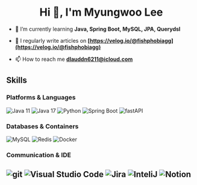 <h1 align="center">Hi 👋, I'm Myungwoo Lee</h1>

- 🌱 I’m currently learning **Java, Spring Boot, MySQL, JPA, Querydsl**

- 📝 I regularly write articles on **[https://velog.io/@fishphobiagg](https://velog.io/@fishphobiagg)**

- 📫 How to reach me **dlauddn6211@icloud.com**

## Skills

### Platforms & Languages
![Java 11](https://img.shields.io/badge/Java11-007396.svg?&style=for-the-badge&logo=Java&logoColor=white)
![Java 17](https://img.shields.io/badge/Java17-007396.svg?&style=for-the-badge&logo=Java&logoColor=white)
![Python](https://img.shields.io/badge/Python-3776AB.svg?&style=for-the-badge&logo=Python&logoColor=yellow)
![Spring Boot](https://img.shields.io/badge/Spring%20Boot-6DB33F.svg?&style=for-the-badge&logo=Spring%20Boot&logoColor=white)
![fastAPI](https://img.shields.io/badge/fastAPI-009688?style=for-the-badge&logo=fastAPI&logoColor=white)
### Databases & Containers
![MySQL](https://img.shields.io/badge/MySQL-4479A1.svg?&style=for-the-badge&logo=MySQL&logoColor=white)
![Redis](https://img.shields.io/badge/Redis-DC382D.svg?&style=for-the-badge&logo=Redis&logoColor=white)
![Docker](https://img.shields.io/badge/Docker-2496ED.svg?&style=for-the-badge&logo=Docker&logoColor=white)

### Communication & IDE
![git](https://img.shields.io/badge/git-F05032.svg?&style=for-the-badge&logo=git&logoColor=white)
![Visual Studio Code](https://img.shields.io/badge/Visual%20Studio%20Code-007ACC.svg?&style=for-the-badge&logo=Visual%20Studio%20Code&logoColor=white)
![Jira](https://img.shields.io/badge/Jira-0052CC.svg?&style=for-the-badge&logo=Jira&logoColor=white)
![InteliJ](https://img.shields.io/badge/IntelliJ%20IDEA-000000.svg?&style=for-the-badge&logo=IntelliJ%20IDEA&logoColor=white)
![Notion](https://img.shields.io/badge/Notion-007ACC.svg?&style=for-the-badge&logo=Notion&logoColor=white)
---

<!---
Fishphobiagg/Fishphobiagg is a ✨ special ✨ repository because its `README.md` (this file) appears on your GitHub profile.
You can click the Preview link to take a look at your changes.
--->
